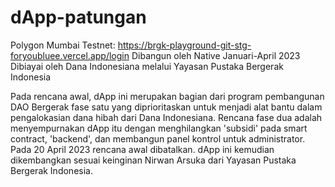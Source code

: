# dApp-patungan
Polygon Mumbai Testnet: https://brgk-playground-git-stg-foryoubluee.vercel.app/login
Dibangun oleh Native Januari-April 2023
Dibiayai oleh Dana Indonesiana melalui Yayasan Pustaka Bergerak Indonesia

Pada rencana awal, dApp ini merupakan bagian dari program pembangunan DAO Bergerak fase satu yang diprioritaskan untuk menjadi alat bantu dalam pengalokasian dana hibah dari Dana Indonesiana.
Rencana fase dua adalah menyempurnakan dApp itu dengan menghilangkan 'subsidi' pada smart contract, 'backend', dan membangun panel kontrol untuk administrator.
Pada 20 April 2023 rencana awal dibatalkan. dApp ini kemudian dikembangkan sesuai keinginan Nirwan Arsuka dari Yayasan Pustaka Bergerak Indonesia.
